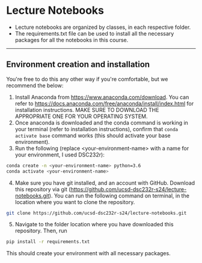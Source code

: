 # Lecture Notebooks  
* Lecture notebooks are organized by classes, in each respective folder.  
* The requirements.txt file can be used to install all the necessary packages for all the notebooks in this course.

------------------

## Environment creation and installation
You're free to do this any other way if you're comfortable, but we recommend the below:
1) Install Anaconda from https://www.anaconda.com/download. You can refer to https://docs.anaconda.com/free/anaconda/install/index.html for installation instructions. MAKE SURE TO DOWNLOAD THE APPROPRIATE ONE FOR YOUR OPERATING SYSTEM.
2) Once anaconda is downloaded and the conda command is working in your terminal (refer to installation instructions), confirm that `conda activate base` command works (this should activate your base environment).
3) Run the following (replace \<your-environment-name> with a name for your environment, I used DSC232r):  
```bash
conda create -n <your-environment-name> python=3.6
conda activate <your-environment-name>
```
4) Make sure you have git installed, and an account with GitHub. Download this repository via git (https://github.com/ucsd-dsc232r-s24/lecture-notebooks.git). You can run the following command on terminal, in the location where you want to clone the repository.
```bash
git clone https://github.com/ucsd-dsc232r-s24/lecture-notebooks.git
```
5) Navigate to the folder location where you have downloaded this repository. Then, run 
```bash
pip install -r requirements.txt
```
This should create your environment with all necessary packages.